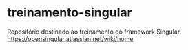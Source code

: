 # treinamento-singular
Repositório destinado ao treinamento do framework Singular. https://opensingular.atlassian.net/wiki/home
